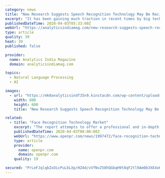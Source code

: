```yaml
---
category: news
title: "New Research Suggests Speech Recognition Technology May Be Racist"
excerpt: "It has been gaining much traction in recent times by big tech companies. With the advancement of deep learning and natural language processing (NLP), this technique has become widespread as virtual assistants, hands-free computing, digital dictation platform, and automated subtitling for video content, among others. According to reports ..."
publishedDateTime: 2020-04-03T05:33:00Z
webUrl: "https://analyticsindiamag.com/new-research-suggests-speech-recognition-technology-may-be-racist/"
type: article
quality: 39
heat: 39
published: false

provider:
  name: Analytics India Magazine
  domain: analyticsindiamag.com

topics:
  - Natural Language Processing
  - AI

images:
  - url: "https://mk0analyticsindf35n9.kinstacdn.com/wp-content/uploads/2020/04/aim_asr.gif"
    width: 800
    height: 600
    title: "New Research Suggests Speech Recognition Technology May Be Racist"

related:
  - title: "Face Recognition Technology Market"
    excerpt: "The report attempts to offer a professional and in-depth study on the various aspects of Face Recognition Technology Market that includes growth, latest trends, opportunities, capacities, competition landscape, cutting edge technologies, product offerings of key players, and on the dynamic structure of the market. Besides this, it contains a ..."
    publishedDateTime: 2020-04-03T00:00:00Z
    webUrl: "https://www.openpr.com/news/1997472/face-recognition-technology-market-2020-growth-facors"
    type: article
    provider:
      name: openpr.com
      domain: openpr.com
    quality: 19

secured: "PrLeFJqlqbZxOicPuLbLXp/HZ4d/vVfNvZ58hQGbqH9t8qF2tl9Am0b3XE4oH0gIzS970ECJzOgKkuc9zqEaKylBkpp6dgIJyBbyvAw1xutJplf8Fwqc4BKUvSxK0OFuTA2Whe8ov4sxT9pi9ZsIhwsA0zEd58HHNxMRZYQFjFrKIOeSFd+S0V1fcxV/M4vEfOVm+SNQ+ZQCn4m7TB7o5S7b505xSebCI4ZKGNifFGIsFpQFsuWgQBcTLvl3p3UZGFavy0Z+1iw434YmoKFC2GpFqJxpD0zSx5PLwwnxqflD11giYYgIfeCm05UgOaQm;jzxawdTmo0FXTh00Ko+wNw=="
---
```


